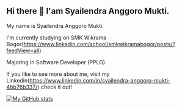 ## Hi there 👋 I'am Syailendra Anggoro Mukti.

My name is Syailendra Anggoro Mukti.

I'm currently studying on SMK Wikrama Bogor(https://www.linkedin.com/school/smkwikramabogor/posts/?feedView=all)

Majoring in Software Developer (PPLG).

If you like to see more about me, visit my Linkedin(https://www.linkedin.com/in/syailendra-anggoro-mukti-4bb76b337/) check it out!

[![My GitHub stats](https://github-readme-stats.vercel.app/api?username=Syailendra08)](https://github.com/anuraghazra/github-readme-stats)





<!--
**Syailendra08/Syailendra08** is a ✨ _special_ ✨ repository because its `README.md` (this file) appears on your GitHub profile.

Here are some ideas to get you started:

- 🔭 I’m currently working on ...
- 🌱 I’m currently learning ...
- 👯 I’m looking to collaborate on ...
- 🤔 I’m looking for help with ...
- 💬 Ask me about ...
- 📫 How to reach me: ...
- 😄 Pronouns: ...
- ⚡ Fun fact: ...
-->
